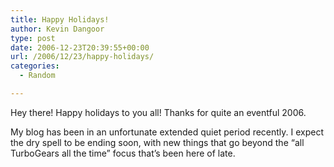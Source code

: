 ```yaml
---
title: Happy Holidays!
author: Kevin Dangoor
type: post
date: 2006-12-23T20:39:55+00:00
url: /2006/12/23/happy-holidays/
categories:
  - Random

---
```

Hey there! Happy holidays to you all! Thanks for quite an eventful 2006.
  
My blog has been in an unfortunate extended quiet period recently. I expect the dry spell to be ending soon, with new things that go beyond the &#8220;all TurboGears all the time&#8221; focus that&#8217;s been here of late.